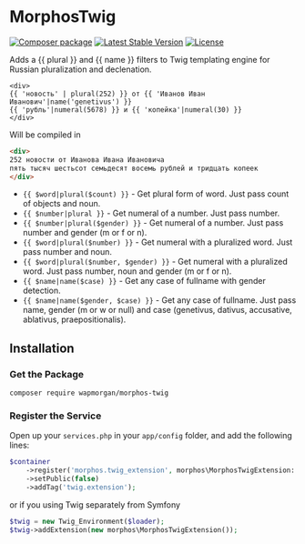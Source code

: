 # MorphosTwig

[![Composer package](http://xn--e1adiijbgl.xn--p1acf/badge/wapmorgan/morphos-twig)](https://packagist.org/packages/wapmorgan/morphos-twig)
[![Latest Stable Version](https://poser.pugx.org/wapmorgan/morphos-twig/version)](https://packagist.org/packages/wapmorgan/morphos-twig)
[![License](https://poser.pugx.org/wapmorgan/morphos-twig/license)](https://packagist.org/packages/wapmorgan/morphos-twig)

Adds a {{ plural }} and {{ name }} filters to Twig templating engine for Russian pluralization and declenation.

```twig
<div>
{{ 'новость' | plural(252) }} от {{ 'Иванов Иван Иванович'|name('genetivus') }}
{{ 'рубль'|numeral(5678) }} и {{ 'копейка'|numeral(30) }}
</div>
```

Will be compiled in

```html
<div>
252 новости от Иванова Ивана Ивановича
пять тысяч шестьсот семьдесят восемь рублей и тридцать копеек
</div>
```

- `{{ $word|plural($count) }}` - Get plural form of word. Just pass count of objects and noun.
- `{{ $number|plural }}` - Get numeral of a number. Just pass number.
- `{{ $number|plural($gender) }}` - Get numeral of a number. Just pass number and gender (m or f or n).
- `{{ $word|plural($number) }}` - Get numeral with a pluralized word. Just pass number and noun.
- `{{ $word|plural($number, $gender) }}` - Get numeral with a pluralized word. Just pass number, noun and gender (m or f or n).
- `{{ $name|name($case) }}` - Get any case of fullname with gender detection.
- `{{ $name|name($gender, $case) }}` - Get any case of fullname. Just pass name, gender (m or w or null) and case (genetivus, dativus, accusative, ablativus, praepositionalis).

## Installation

### Get the Package

```
composer require wapmorgan/morphos-twig
```

### Register the Service
Open up your `services.php` in your `app/config` folder, and add the following lines:

```php
$container
    ->register('morphos.twig_extension', morphos\MorphosTwigExtension::class)
    ->setPublic(false)
    ->addTag('twig.extension');
```

or if you using Twig separately from Symfony

```php
$twig = new Twig_Environment($loader);
$twig->addExtension(new morphos\MorphosTwigExtension());
```
